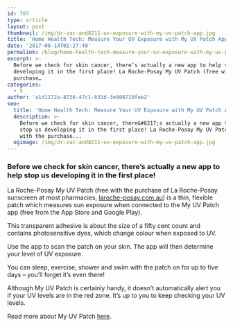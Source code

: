 ```yaml
---
id: 707
type: article
layout: post
thumbnail: /img/dr-zac-and8211-uv-exposure-with-my-uv-patch-app.jpg
title: 'Home Health Tech: Measure Your UV Exposure with My UV Patch App'
date: '2017-08-14T01:27:49'
permalink: /blog/home-health-tech-measure-your-uv-exposure-with-my-uv-patch-app/
excerpt: >-
  Before we check for skin cancer, there’s actually a new app to help stop us
  developing it in the first place! La Roche-Posay My UV Patch (free with the
  purchase…
categories:
  - 5
author: 'a1d1172a-8736-47c1-831d-3e508729fee2'
seo:
  title: 'Home Health Tech: Measure Your UV Exposure with My UV Patch App - Doctor Zac'
  description: >-
    Before we check for skin cancer, there&#8217;s actually a new app to help
    stop us developing it in the first place! La Roche-Posay My UV Patch (free
    with the purchase...
  ogimage: /img/dr-zac-and8211-uv-exposure-with-my-uv-patch-app.jpg
---
```


### Before we check for skin cancer, there’s actually a new app to help stop us developing it in the first place!

La Roche-Posay My UV Patch (free with the purchase of La Roche-Posay sunscreen at most pharmacies, [laroche-posay.com.au](http://www.laroche-posay.com.au/)) is a thin, flexible patch which measures sun exposure when connected to the My UV Patch app (free from the App Store and Google Play).

This transparent adhesive is about the size of a fifty cent count and contains photosensitive dyes, which change colour when exposed to UV.

Use the app to scan the patch on your skin. The app will then determine your level of UV exposure.

You can sleep, exercise, shower and swim with the patch on for up to five days – you’ll forget it’s even there!

Although My UV Patch is certainly handy, it doesn’t automatically alert you if your UV levels are in the red zone. It’s up to you to keep checking your UV levels.

Read more about My UV Patch [here](http://www.laroche-posay.com.au/).
